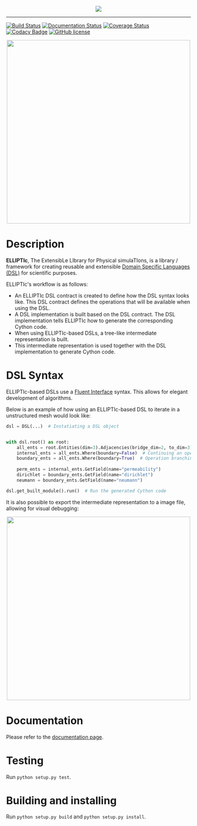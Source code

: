 <p align="center">
  <img src="https://cdn.rawgit.com/gpkc/ELLIPTIc/master/logo.png"/>
</p>

---

[![Build Status](https://travis-ci.org/padmec-reservoir/ELLIPTIc.svg?branch=master)](https://travis-ci.org/padmec-reservoir/ELLIPTIc)
[![Documentation Status](https://readthedocs.org/projects/elliptic/badge/?version=latest)](http://elliptic.readthedocs.io/en/latest/?badge=latest)
[![Coverage Status](https://coveralls.io/repos/github/padmec-reservoir/ELLIPTIc/badge.svg?branch=master)](https://coveralls.io/github/padmec-reservoir/ELLIPTIc?branch=master)
[![Codacy Badge](https://api.codacy.com/project/badge/Grade/025660097e6a41fa9fa6fa590ef28148)](https://www.codacy.com/app/gpkc/ELLIPTIc?utm_source=github.com&utm_medium=referral&utm_content=padmec-reservoir/ELLIPTIc&utm_campaign=badger)
[![GitHub license](https://img.shields.io/badge/license-MIT-blue.svg)](https://raw.githubusercontent.com/gpkc/ELLIPTIc/master/LICENSE)

<p align="center">
  <img src="https://cdn.rawgit.com/gpkc/ELLIPTIc/master/pic.png" width="500"/>
</p>


# Description
**ELLIPTIc**, The ExtensibLe LIbrary for Physical simulaTIons, is a library / framework for creating reusable and extensible
[Domain Specific Languages (DSL)](https://martinfowler.com/bliki/DomainSpecificLanguage.html) for scientific purposes.

ELLIPTIc's workflow is as follows:

* An ELLIPTIc DSL contract is created to define how the DSL syntax looks like. This DSL contract defines the operations
that will be available when using the DSL.
* A DSL implementation is built based on the DSL contract. The DSL implementation tells ELLIPTIc how to generate the
corresponding Cython code.
* When using ELLIPTIc-based DSLs, a tree-like intermediate representation is built.
* This intermediate representation is used together with the DSL implementation to generate Cython code.

# DSL Syntax

ELLIPTIc-based DSLs use a [Fluent Interface](https://martinfowler.com/bliki/FluentInterface.html) syntax. This allows
for elegant development of algorithms.

Below is an example of how using an ELLIPTIc-based DSL to iterate in a unstructured mesh would look like:

```python
dsl = DSL(...)  # Instatiating a DSL object


with dsl.root() as root:
    all_ents = root.Entities(dim=3).Adjacencies(bridge_dim=2, to_dim=3)  # Operation chaining
    internal_ents = all_ents.Where(boundary=False)  # Continuing an operation chain
    boundary_ents = all_ents.Where(boundary=True)  # Operation branching
    
    perm_ents = internal_ents.GetField(name="permeability")
    dirichlet = boundary_ents.GetField(name="dirichlet")
    neumann = boundary_ents.GetField(name="neumann")

dsl.get_built_module().run()  # Run the generated Cython code
```

It is also possible to export the intermediate representation to a image file, allowing for visual debugging:

<p align="center">
  <img src="https://cdn.rawgit.com/gpkc/ELLIPTIc/master/tree_example.png" width="500"/>
</p>


# Documentation
Please refer to the [documentation page](http://elliptic.readthedocs.io/en/latest/).

# Testing
Run `python setup.py test`.

# Building and installing
Run `python setup.py build` and `python setup.py install`.